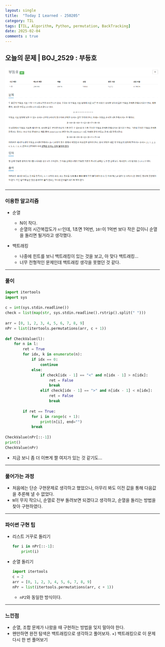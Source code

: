```yaml
---
layout: single
title:  "Today I Learned - 250205"
category: TIL
tags: [TIL, Algorithm, Python, permutation, BackTracking]
date: 2025-02-04
comments : true
---
```


## 오늘의 문제 | BOJ_2529 : 부등호
![png](/assets/img/BOJ_2529.PNG)

------

### 이용한 알고리즘
* 순열
    * N이 작다.
    * 순열의 시간복잡도가 `n!`인데, 1초면 1억번, `10!`이 1억번 보다 작은 값이니 순열을 돌리면 될거라고 생각했다. 

* 백트래킹
    * 나중에 힌트를 보니 백트래킹이 있는 것을 보고, 아 맞다 백트래킹...
    * 너무 전형적인 문제인데 백트래킹 생각을 못했던 것 같다.

------

### 풀이
```python
import itertools
import sys

c = int(sys.stdin.readline())
check = list(map(str, sys.stdin.readline().rstrip().split(" ")))

arr = [0, 1, 2, 3, 4, 5, 6, 7, 8, 9]
nPr = list(itertools.permutations(arr, c + 1))

def CheckValue(l):
    for n in l:
        ret = True
        for idx, k in enumerate(n):
            if idx == 0:
                continue
            else:
                if check[idx - 1] == "<" and n[idx - 1] > n[idx]:
                    ret = False
                    break
                elif check[idx - 1] == ">" and n[idx - 1] < n[idx]:
                    ret = False
                    break

        if ret == True:
            for i in range(c + 1):
                print(n[i], end="")
            break

CheckValue(nPr[::-1])
print()
CheckValue(nPr)
```
* 지금 보니 좀 더 이쁘게 짤 여지가 있는 것 같기도...

--- 

### 풀어가는 과정
* 처음에는 단순 구현문제로 생각하고 했었으나, 아무리 봐도 이전 값을 통해 다음값을 추론해 낼 수 없었다.
* `N`이 무지 작으니, 순열로 전부 돌려보면 되겠다고 생각하고, 순열을 돌리는 방법을 찾아 구현하였다.

----

### 파이썬 구현 팁
* 리스트 거꾸로 돌리기
    ```python
    for i in nPr[::-1]:
        print(i)
    ```
* 순열 돌리기
    ```python
    import itertools
    c = 2
    arr = [0, 1, 2, 3, 4, 5, 6, 7, 8, 9]
    nPr = list(itertools.permutations(arr, c + 1))
    ```
    * `nP2`와 동일한 방식이다. 

----

### 느낀점
* 순열, 조합 문제가 나왔을 때 구현하는 방법을 잊지 말아야 한다.
* 왠만하면 완전 탐색은 백트래킹으로 생각하고 풀어보자.
    +) 백트래킹으로 이 문제 다시 한 번 풀어보기